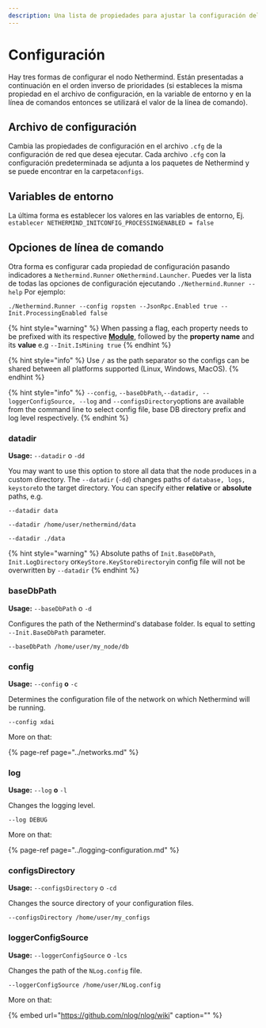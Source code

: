 ```yaml
---
description: Una lista de propiedades para ajustar la configuración del nodo Nethermind
---
```


# Configuración

Hay tres formas de configurar el nodo Nethermind. Están presentadas a continuación en el orden inverso de prioridades \(si estableces la misma propiedad en el archivo de configuración, en la variable de entorno y en la línea de comandos entonces se utilizará el valor de la línea de comando\).

## Archivo de configuración

Cambia las propiedades de configuración en el archivo `.cfg` de la configuración de red que desea ejecutar. Cada archivo `.cfg` con la configuración predeterminada se adjunta a los paquetes de Nethermind y se puede encontrar en la carpeta`configs`.

## Variables de entorno

La última forma es establecer los valores en las variables de entorno, Ej. `establecer NETHERMIND_INITCONFIG_PROCESSINGENABLED = false`

## Opciones de línea de comando

Otra forma es configurar cada propiedad de configuración pasando indicadores a `Nethermind.Runner` o`Nethermind.Launcher`. Puedes ver la lista de todas las opciones de configuración ejecutando `./Nethermind.Runner --help` Por ejemplo:

```text
./Nethermind.Runner --config ropsten --JsonRpc.Enabled true --Init.ProcessingEnabled false
```

{% hint style="warning" %}
When passing a flag, each property needs to be prefixed with its respective [**Module**](./), followed by the **property name** and its **value** e.g `--Init.IsMining true`
{% endhint %}

{% hint style="info" %}
Use `/` as the path separator so the configs can be shared between all platforms supported \(Linux, Windows, MacOS\).
{% endhint %}

{% hint style="info" %}
`--config`, `--baseDbPath`,`--datadir, --loggerConfigSource, --log` and `--configsDirectory`options are available from the command line to select config file, base DB directory prefix and log level respectively.
{% endhint %}

### datadir

**Usage:** `--datadir` o `-dd`

You may want to use this option to store all data that the node produces in a custom directory. The `--datadir` \(`-dd`\) changes paths of `database, logs, keystore`to the target directory. You can specify either **relative** or **absolute** paths, e.g.

```text
--datadir data
```

```text
--datadir /home/user/nethermind/data
```

```text
--datadir ./data
```

{% hint style="warning" %}
Absolute paths of `Init.BaseDbPath`, `Init.LogDirectory` or`KeyStore.KeyStoreDirectory`in config file will not be overwritten by `--datadir`
{% endhint %}

### baseDbPath

**Usage:** `--baseDbPath` o `-d`

Configures the path of the Nethermind's database folder. Is equal to setting `--Init.BaseDbPath` parameter.

```text
--baseDbPath /home/user/my_node/db
```

### config

**Usage:** `--config` **o** `-c`

Determines the configuration file of the network on which Nethermind will be running.

```text
--config xdai
```

More on that:

{% page-ref page="../networks.md" %}

### log

**Usage:** `--log` **o** `-l`

Changes the logging level.

```text
--log DEBUG
```

More on that:

{% page-ref page="../logging-configuration.md" %}

### configsDirectory

**Usage:** `--configsDirectory` o `-cd`

Changes the source directory of your configuration files.

```text
--configsDirectory /home/user/my_configs
```

### loggerConfigSource

**Usage:** `--loggerConfigSource` o `-lcs`

Changes the path of the `NLog.config` file.

```text
--loggerConfigSource /home/user/NLog.config
```

More on that:

{% embed url="https://github.com/nlog/nlog/wiki" caption="" %}

